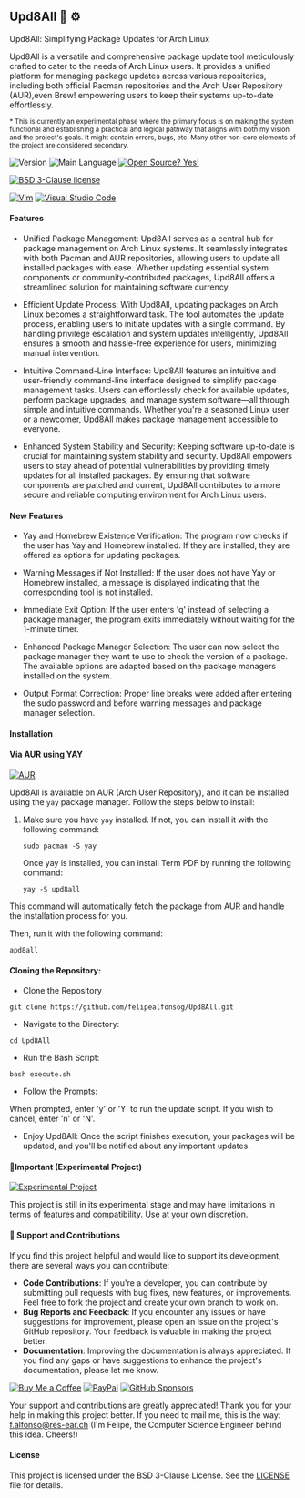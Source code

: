 ## Upd8All 🔄 ⚙

Upd8All: Simplifying Package Updates for Arch Linux

Upd8All is a versatile and comprehensive package update tool meticulously crafted to cater to the needs of Arch Linux users. It provides a unified platform for managing package updates across various repositories, including both official Pacman repositories and the Arch User Repository (AUR),even Brew! empowering users to keep their systems up-to-date effortlessly.

<sub>* This is currently an experimental phase where the primary focus is on making the system functional and establishing a practical and logical pathway that aligns with both my vision and the project's goals. It might contain errors, bugs, etc. Many other non-core elements of the project are considered secondary.</sub>

![Version](https://img.shields.io/github/release/felipealfonsog/Upd8All.svg?style=flat&color=blue)
![Main Language](https://img.shields.io/github/languages/top/felipealfonsog/Upd8All.svg?style=flat&color=blue)
[![Open Source? Yes!](https://badgen.net/badge/Open%20Source%20%3F/Yes%21/blue?icon=github)](https://github.com/Naereen/badges/)

[![BSD 3-Clause license](https://img.shields.io/badge/License-BSD%203--Clause-blue.svg)](https://opensource.org/licenses/BSD-3-Clause)

<!--
[![GPL license](https://img.shields.io/badge/License-GPL-blue.svg)](http://perso.crans.org/besson/LICENSE.html)
-->

[![Vim](https://img.shields.io/badge/--019733?logo=vim)](https://www.vim.org/)
[![Visual Studio Code](https://img.shields.io/badge/--007ACC?logo=visual%20studio%20code&logoColor=ffffff)](https://code.visualstudio.com/)

#### Features

- Unified Package Management: Upd8All serves as a central hub for package management on Arch Linux systems. It seamlessly integrates with both Pacman and AUR repositories, allowing users to update all installed packages with ease. Whether updating essential system components or community-contributed packages, Upd8All offers a streamlined solution for maintaining software currency.

- Efficient Update Process: With Upd8All, updating packages on Arch Linux becomes a straightforward task. The tool automates the update process, enabling users to initiate updates with a single command. By handling privilege escalation and system updates intelligently, Upd8All ensures a smooth and hassle-free experience for users, minimizing manual intervention.

- Intuitive Command-Line Interface: Upd8All features an intuitive and user-friendly command-line interface designed to simplify package management tasks. Users can effortlessly check for available updates, perform package upgrades, and manage system software—all through simple and intuitive commands. Whether you're a seasoned Linux user or a newcomer, Upd8All makes package management accessible to everyone.

- Enhanced System Stability and Security: Keeping software up-to-date is crucial for maintaining system stability and security. Upd8All empowers users to stay ahead of potential vulnerabilities by providing timely updates for all installed packages. By ensuring that software components are patched and current, Upd8All contributes to a more secure and reliable computing environment for Arch Linux users.

#### New Features

-  Yay and Homebrew Existence Verification: The program now checks if the user has Yay and Homebrew installed. If they are installed, they are offered as options for updating packages.

- Warning Messages if Not Installed: If the user does not have Yay or Homebrew installed, a message is displayed indicating that the corresponding tool is not installed.

- Immediate Exit Option: If the user enters 'q' instead of selecting a package manager, the program exits immediately without waiting for the 1-minute timer.

- Enhanced Package Manager Selection: The user can now select the package manager they want to use to check the version of a package. The available options are adapted based on the package managers installed on the system.

- Output Format Correction: Proper line breaks were added after entering the sudo password and before warning messages and package manager selection.


#### Installation
#### Via AUR using YAY

[![AUR](https://img.shields.io/aur/version/upd8all)](https://aur.archlinux.org/packages/upd8all)

<!-- 
[![AUR](https://img.shields.io/aur/version/upd8all.svg)](https://aur.archlinux.org/packages/upd8all)
-->

<!-- 
https://aur.archlinux.org/packages/upd8all
-->

Upd8All is available on AUR (Arch User Repository), and it can be installed using the `yay` package manager. Follow the steps below to install:

1. Make sure you have `yay` installed. If not, you can install it with the following command:
   
   ```
   sudo pacman -S yay
   ```
   Once yay is installed, you can install Term PDF by running the following command:
   
   ```
   yay -S upd8all
   ```
This command will automatically fetch the package from AUR and handle the installation process for you.

Then, run it with the following command:

```
apd8all
```

#### Cloning the Repository: 

 - Clone the Repository

```
git clone https://github.com/felipealfonsog/Upd8All.git
```

 - Navigate to the Directory:

```
cd Upd8All
```

 - Run the Bash Script:

```
bash execute.sh
```

 - Follow the Prompts:

When prompted, enter 'y' or 'Y' to run the update script.
If you wish to cancel, enter 'n' or 'N'.


 - Enjoy Upd8All:
Once the script finishes execution, your packages will be updated, and you'll be notified about any important updates.


#### 📝Important (Experimental Project)

[![Experimental Project](https://img.shields.io/badge/Project-Type%3A%20Experimental-blueviolet)](#)

This project is still in its experimental stage and may have limitations in terms of features and compatibility. Use at your own discretion.

#### 🤝 Support and Contributions

If you find this project helpful and would like to support its development, there are several ways you can contribute:

- **Code Contributions**: If you're a developer, you can contribute by submitting pull requests with bug fixes, new features, or improvements. Feel free to fork the project and create your own branch to work on.
- **Bug Reports and Feedback**: If you encounter any issues or have suggestions for improvement, please open an issue on the project's GitHub repository. Your feedback is valuable in making the project better.
- **Documentation**: Improving the documentation is always appreciated. If you find any gaps or have suggestions to enhance the project's documentation, please let me know.

[![Buy Me a Coffee](https://img.shields.io/badge/Buy%20Me%20a%20Coffee-%E2%98%95-FFDD00?style=flat-square&logo=buy-me-a-coffee&logoColor=black)](https://www.buymeacoffee.com/felipealfonsog)
[![PayPal](https://img.shields.io/badge/Donate%20with-PayPal-00457C?style=flat-square&logo=paypal&logoColor=white)](https://www.paypal.com/felipealfonsog)
[![GitHub Sponsors](https://img.shields.io/badge/Sponsor%20me%20on-GitHub-%23EA4AAA?style=flat-square&logo=github-sponsors&logoColor=white)](https://github.com/sponsors/felipealfonsog)

Your support and contributions are greatly appreciated! Thank you for your help in making this project better. If you need to mail me, this is the way: f.alfonso@res-ear.ch (I'm Felipe, the Computer Science Engineer behind this idea. Cheers!)

#### License

This project is licensed under the BSD 3-Clause License. See the [LICENSE](LICENSE) file for details.
